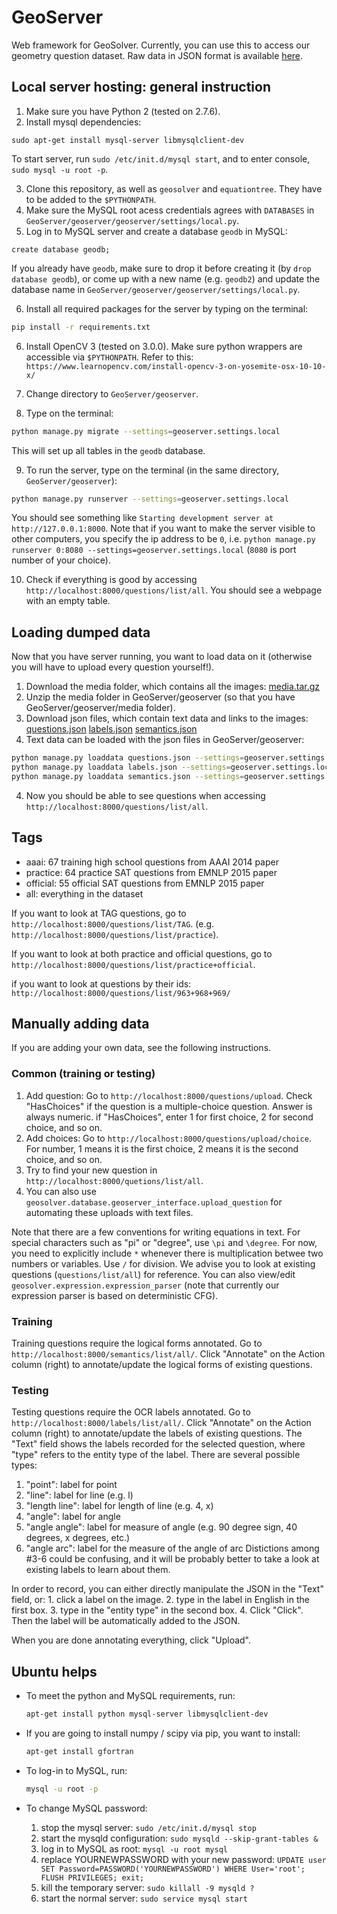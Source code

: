 # GeoServer
Web framework for GeoSolver. Currently, you can use this to access our geometry question dataset. 
Raw data in JSON format is available [here](http://seominjoon.github.io/geosolver).

## Local server hosting: general instruction
1. Make sure you have Python 2 (tested on 2.7.6).
2. Install mysql dependencies:
```
sudo apt-get install mysql-server libmysqlclient-dev
```
To start server, run `sudo /etc/init.d/mysql start`, and to enter console, `sudo mysql -u root -p`.

3. Clone this repository, as well as `geosolver` and `equationtree`. They have to be added to the `$PYTHONPATH`. 
4. Make sure the MySQL root acess credentials agrees with `DATABASES` in `GeoServer/geoserver/geoserver/settings/local.py`.
5. Log in to MySQL server and create a database `geodb` in MySQL: 

  ```mysql
  create database geodb;
  ```
  
  If you already have `geodb`, make sure to drop it before creating it (by `drop database geodb`), or come up with a new name (e.g. `geodb2`) and update the database name in `GeoServer/geoserver/geoserver/settings/local.py`.
  
6. Install all required packages for the server by typing on the terminal: 
  
  ```bash
  pip install -r requirements.txt
  ```
  
6. Install OpenCV 3 (tested on 3.0.0). Make sure python wrappers are accessible via `$PYTHONPATH`.
 Refer to this: `https://www.learnopencv.com/install-opencv-3-on-yosemite-osx-10-10-x/`

7. Change directory to `GeoServer/geoserver`. 
8. Type on the terminal: 
  ```bash
  python manage.py migrate --settings=geoserver.settings.local
  ```
  This will set up all tables in the `geodb` database.

9. To run the server, type on the terminal (in the same directory, `GeoServer/geoserver`): 
  ```bash
  python manage.py runserver --settings=geoserver.settings.local
  ```

  You should see something like `Starting development server at http://127.0.0.1:8000`.
  Note that if you want to make the server visible to other computers, you specify the ip address to be `0`, i.e. `python manage.py runserver 0:8080 --settings=geoserver.settings.local` (`8080` is port number of your choice).
  
10. Check if everything is good by accessing `http://localhost:8000/questions/list/all`. You should see a webpage with an empty table.

## Loading dumped data
Now that you have server running, you want to load data on it (otherwise you will have to upload every question yourself!).

1. Download the media folder, which contains all the images: [media.tar.gz](https://s3-us-west-2.amazonaws.com/geosolver-server/dump/68bd697ca57cdac1f2738a8d7e468fdccd7e5545/media.tar.gz)
2. Unzip the media folder in GeoServer/geoserver (so that you have GeoServer/geoserver/media folder).
3. Download json files, which contain text data and links to the images:
[questions.json](https://s3-us-west-2.amazonaws.com/geosolver-server/dump/68bd697ca57cdac1f2738a8d7e468fdccd7e5545/questions.json)
[labels.json](https://s3-us-west-2.amazonaws.com/geosolver-server/dump/68bd697ca57cdac1f2738a8d7e468fdccd7e5545/labels.json)
[semantics.json](https://s3-us-west-2.amazonaws.com/geosolver-server/dump/68bd697ca57cdac1f2738a8d7e468fdccd7e5545/semantics.json)
4. Text data can be loaded with the json files in GeoServer/geoserver:

  ```bash
  python manage.py loaddata questions.json --settings=geoserver.settings.local
  python manage.py loaddata labels.json --settings=geoserver.settings.local
  python manage.py loaddata semantics.json --settings=geoserver.settings.local
  ```
  
4. Now you should be able to see questions when accessing `http://localhost:8000/questions/list/all`.

## Tags
- aaai: 67 training high school questions from AAAI 2014 paper
- practice: 64 practice SAT questions from EMNLP 2015 paper
- official: 55 official SAT questions from EMNLP 2015 paper
- all: everything in the dataset

If you want to look at TAG questions, go to `http://localhost:8000/questions/list/TAG`. (e.g. `http://localhost:8000/questions/list/practice`). 

If you want to look at both practice and official questions, go to `http://localhost:8000/questions/list/practice+official`.

if you want to look at questions by their ids: `http://localhost:8000/questions/list/963+968+969/`

## Manually adding data
If you are adding your own data, see the following instructions.

### Common (training or testing)
1. Add question: Go to `http://localhost:8000/questions/upload`. Check "HasChoices" if the question is a multiple-choice question. Answer is always numeric. if "HasChoices", enter 1 for first choice, 2 for second choice, and so on.
2. Add choices: Go to `http://localhost:8000/questions/upload/choice`. For number, 1 means it is the first choice, 2 means it is the second choice, and so on.
3. Try to find your new question in `http://localhost:8000/quetions/list/all`.
4. You can also use `geosolver.database.geoserver_interface.upload_question` for automating these uploads with text files.

Note that there are a few conventions for writing equations in text. For special characters such as "pi" or "degree", use `\pi` and `\degree`. For now, you need to explicitly include `*` whenever there is multiplication betwee two numbers or variables. Use `/` for division. We advise you to look at existing questions (`questions/list/all`) for reference. You can also view/edit `geosolver.expression.expression_parser` (note that currently our expression parser is based on deterministic CFG). 

### Training
Training questions require the logical forms annotated. Go to `http://localhost:8000/semantics/list/all/`. 
Click "Annotate" on the Action column (right) to annotate/update the logical forms of existing questions.

### Testing
Testing questions require the OCR labels annotated. Go to `http://localhost:8000/labels/list/all/`. 
Click "Annotate" on the Action column (right) to annotate/update the labels of existing questions. 
The "Text" field shows the labels recorded for the selected question, where "type" refers to the entity type of the label.
There are several possible types:

1. "point": label for point
2. "line": label for line (e.g. l)
3. "length line": label for length of line (e.g. 4, x)
4. "angle": label for angle
5. "angle angle": label for measure of angle (e.g. 90 degree sign, 40 degrees, x degrees, etc.)
6. "angle arc": label for the measure of the angle of arc
Distictions among #3-6 could be confusing, and it will be probably better to take a look at existing labels to learn about them.

In order to record, you can either directly manipulate the JSON in the "Text" field, or: 1. click a label on the image. 2. type in the label in English in the first box. 3. type in the "entity type" in the second box. 4. Click "Click". Then the label will be automatically added to the JSON. 

When you are done annotating everything, click "Upload".

## Ubuntu helps
* To meet the python and MySQL requirements, run:
  
  ```bash
  apt-get install python mysql-server libmysqlclient-dev
  ```
  
* If you are going to install numpy / scipy via pip, you want to install:
  
  ```bash
  apt-get install gfortran
  ```
  
* To log-in to MySQL, run:
  
  ```bash
  mysql -u root -p
  ```
  
* To change MySQL password:
  1. stop the mysql server: `sudo /etc/init.d/mysql stop`
  2. start the mysqld configuration: `sudo mysqld --skip-grant-tables &`
  3. log in to MySQL as root: `mysql -u root mysql`
  4. replace YOURNEWPASSWORD with your new password: `UPDATE user SET Password=PASSWORD('YOURNEWPASSWORD') WHERE User='root'; FLUSH PRIVILEGES; exit;`
  5. kill the temporary server: `sudo killall -9 mysqld ?`
  6. start the normal server: `sudo service mysql start`

